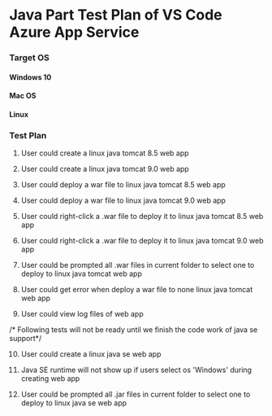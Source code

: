 # Java Part Test Plan of VS Code Azure App Service

### Target OS

#### Windows 10

#### Mac OS

#### Linux

### Test Plan

1. User could create a linux java tomcat 8.5 web app

2. User could create a linux java tomcat 9.0 web app

3. User could deploy a war file to linux java tomcat 8.5 web app

4. User could deploy a war file to linux java tomcat 9.0 web app

5. User could right-click a .war file to deploy it to linux java tomcat 8.5 web app

6. User could right-click a .war file to deploy it to linux java tomcat 9.0 web app

7. User could be prompted all .war files in current folder to select one to deploy to linux java tomcat web app

8. User could get error when deploy a war file to none linux java tomcat web app

9. User could view log files of web app

/* Following tests will not be ready until we finish the code work of java se support*/

10. User could create a linux java se web app

11. Java SE runtime will not show up if users select os 'Windows' during creating web app

12. User could be prompted all .jar files in current folder to select one to deploy to linux java se web app

